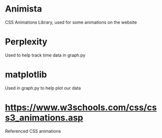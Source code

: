 # Animista
CSS Animations Library, used for some animations on the website

# Perplexity
Used to help track time data in graph.py

# matplotlib
Used in graph.py to help plot our data 

# https://www.w3schools.com/css/css3_animations.asp
Referenced CSS animations
